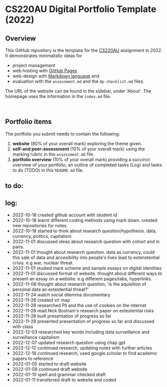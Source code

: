 # CS220AU Digital Portfolio Template (2022)
## Overview
This GitHub repository is the template for the [CS220AU](https://github.com/khofstadter/CS220AU) assignment in 2022. It demonstrates minimalistic ideas for 

- project management
- web hosting with [GitHub Pages](https://pages.github.com/) 
- web-design with [Markdown language](https://guides.github.com/features/mastering-markdown/) and
- evaluation with the `assessment.md` and the `dp-checklist.md` files. 

The URL of the website can be found in the sidebar, under 'About'. The homepage uses the information in the `index.md` file.

<br>

## Portfolio items
The portfolio you submit needs to contain the following:

1. **website** (80% of your overall mark) exploring the theme given.
2. **self-and peer-assessment** (10% of your overall mark) using the marking rubric in the `assessment.md` file.
3. **portfolio overview** (10% of your overall mark) providing a succinct overview of your portfolio, an outline of completed tasks (Log) and tasks to do (TODO) in this `README.md` file.

## to do:

## log:
- 2022-10-18 created github account with student id
- 2022-10-18 learnt different coding methods using mark down. created new repositories for notes.
- 2022-10-18 started to think about research question/hypothesis. data, currency, politics, capitalism
- 2022-11-01 discussed ideas about research question with cohort and in pairs.
- 2022-11-01 thought about research question. data as currency, could this sale of data and accesibility into people's lives lead to extenstential crisis. e.g war, nuclear threat.
- 2022-11-01 studied mark scheme and sample essays on digital identities 
- 2022-11-01 discussed format of website. thought about different ways to present an essay on a website. e.g different pages/tabs, hyperlinks.
- 2022-11-08 thought about research question, 'is the aquisition of personal data an extestential threat?'
- 2022-11-24 watch social dilemma documentary
- 2022-11-26 created v/r map
- 2022-11-28 researched PII and the use of cookies on the internet
- 2022-11-28 read Nick Bostram's research paper on extestential risks
- 2022-11-28 built presentation of progress so far
- 2022-11-29 presented presentation of progress so far and discussed with class
- 2022-12-03 researched key words including data surveillance and surveillance capitalism
- 2022-12-07 updated research question using chap gpt
- 2022-12-12 continued research, updating notes with further articles
- 2022-12-18 continued research, used google scholar to find academic papers to reference
- 2022-01-05 started to draft website 
- 2022-01-08 continued draft website
- 2022-01-10 spell and grammar checked draft
- 2022-01-11 transferred draft to website and coded
